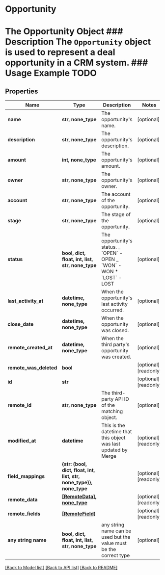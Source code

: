 # Opportunity

# The Opportunity Object ### Description The `Opportunity` object is used to represent a deal opportunity in a CRM system. ### Usage Example TODO

## Properties

| Name                   | Type                                                                 | Description                                                                                                | Notes                 |
| ---------------------- | -------------------------------------------------------------------- | ---------------------------------------------------------------------------------------------------------- | --------------------- |
| **name**               | **str, none_type**                                                   | The opportunity&#39;s name.                                                                                | [optional]            |
| **description**        | **str, none_type**                                                   | The opportunity&#39;s description.                                                                         | [optional]            |
| **amount**             | **int, none_type**                                                   | The opportunity&#39;s amount.                                                                              | [optional]            |
| **owner**              | **str, none_type**                                                   | The opportunity&#39;s owner.                                                                               | [optional]            |
| **account**            | **str, none_type**                                                   | The account of the opportunity.                                                                            | [optional]            |
| **stage**              | **str, none_type**                                                   | The stage of the opportunity.                                                                              | [optional]            |
| **status**             | **bool, dict, float, int, list, str, none_type**                     | The opportunity&#39;s status. _ &#x60;OPEN&#x60; - OPEN _ &#x60;WON&#x60; - WON \* &#x60;LOST&#x60; - LOST | [optional]            |
| **last_activity_at**   | **datetime, none_type**                                              | When the opportunity&#39;s last activity occurred.                                                         | [optional]            |
| **close_date**         | **datetime, none_type**                                              | When the opportunity was closed.                                                                           | [optional]            |
| **remote_created_at**  | **datetime, none_type**                                              | When the third party&#39;s opportunity was created.                                                        | [optional]            |
| **remote_was_deleted** | **bool**                                                             |                                                                                                            | [optional] [readonly] |
| **id**                 | **str**                                                              |                                                                                                            | [optional] [readonly] |
| **remote_id**          | **str, none_type**                                                   | The third-party API ID of the matching object.                                                             | [optional]            |
| **modified_at**        | **datetime**                                                         | This is the datetime that this object was last updated by Merge                                            | [optional] [readonly] |
| **field_mappings**     | **{str: (bool, dict, float, int, list, str, none_type)}, none_type** |                                                                                                            | [optional] [readonly] |
| **remote_data**        | [**[RemoteData], none_type**](RemoteData.md)                         |                                                                                                            | [optional] [readonly] |
| **remote_fields**      | [**[RemoteField]**](RemoteField.md)                                  |                                                                                                            | [optional] [readonly] |
| **any string name**    | **bool, dict, float, int, list, str, none_type**                     | any string name can be used but the value must be the correct type                                         | [optional]            |

[[Back to Model list]](../README.md#documentation-for-models) [[Back to API list]](../README.md#documentation-for-api-endpoints) [[Back to README]](../README.md)
